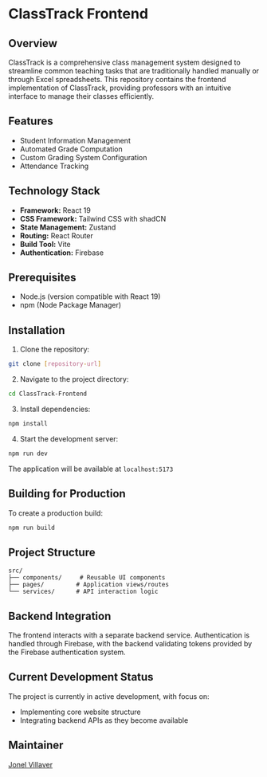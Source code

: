# ClassTrack Frontend

## Overview
ClassTrack is a comprehensive class management system designed to streamline common teaching tasks that are traditionally handled manually or through Excel spreadsheets. This repository contains the frontend implementation of ClassTrack, providing professors with an intuitive interface to manage their classes efficiently.

## Features
- Student Information Management
- Automated Grade Computation
- Custom Grading System Configuration
- Attendance Tracking

## Technology Stack
- **Framework:** React 19
- **CSS Framework:** Tailwind CSS with shadCN
- **State Management:** Zustand
- **Routing:** React Router
- **Build Tool:** Vite
- **Authentication:** Firebase

## Prerequisites
- Node.js (version compatible with React 19)
- npm (Node Package Manager)

## Installation

1. Clone the repository:
```bash
git clone [repository-url]
```

2. Navigate to the project directory:
```bash
cd ClassTrack-Frontend
```

3. Install dependencies:
```bash
npm install
```

4. Start the development server:
```bash
npm run dev
```

The application will be available at `localhost:5173`

## Building for Production
To create a production build:
```bash
npm run build
```

## Project Structure
```
src/
├── components/     # Reusable UI components
├── pages/         # Application views/routes
└── services/      # API interaction logic
```

## Backend Integration
The frontend interacts with a separate backend service. Authentication is handled through Firebase, with the backend validating tokens provided by the Firebase authentication system.

## Current Development Status
The project is currently in active development, with focus on:
- Implementing core website structure
- Integrating backend APIs as they become available

## Maintainer
[Jonel Villaver](https://github.com/Nelman25)
